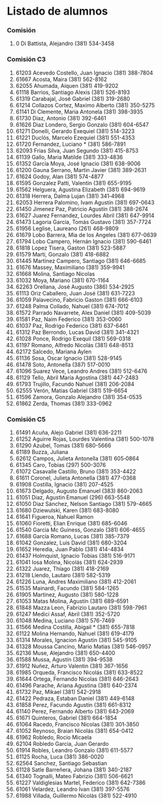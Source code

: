 # Listado de alumnos

### Comisión 
01. 0  Di Battista, Alejandro                   (381) 534-3458

### Comisión C3
01. 61203  Acevedo Costello, Juan Ignacio           (381) 388-7804 
02. 61667  Acosta, Maira                            (381) 562-8162 
03. 62055  Ahumada, Aiquen                          (381) 419-9202 
04. 61118  Barrios, Santiago Alexis                 (381) 526-8193 
05. 61319  Carabajal, José Gabriel                  (381) 319-2680 
06. 61214  Collazos Cortez, Maximo Alberto          (381) 350-5275 
07. 61141  Di Clemente, Maria Antonela              (381) 398-3935               
08. 61730  Diaz, Antonio                            (381) 392-6461 
09. 61626  Diaz Londero, Sergio Gonzalo             (381) 604-6547 
10. 61271  Donelli, Gerardo Exequiel                (381) 514-3223 
11. 61221  Duclós, Marcelo Ezequiel                 (381) 551-4353 
12. 61720  Fernandez, Luciano *                     (381) 586-7891 
13. 62093  Frias Silva, Juan Segundo                (381) 415-8753 
14. 61139  Gallo, Maria Matilde                     (381) 333-4836                          
15. 61352  García Moya, José Ignacio                (381) 638-9006 
16. 61200  Gauna Serrano, Martin Javier             (381) 389-2631 
17. 61624  Godoy, Alan                              (381) 574-4877 
18. 61595  Gonzalez Patti, Valentin                 (381) 655-9195 
19. 61562  Helguera, Agustina Elizabeth             (381) 694-9619 
20. 61318  Herrera, Dalma Lujan                     (381) 341‑4968                              
21. 62053  Herrera Palomino, Ivam Agustín           (381) 697-0643 
22. 61450  Jimenez Paz, Patricio Agustín            (381) 388-2674 
23. 61627  Juarez Fernandez, Lourdes Abril          (381) 647-9914 
24. 61473  Lagoria Garcia, Tomás Gustavo            (381) 357-7724 
25. 61956  Leglise, Laureano                        (261) 468-9809 
26. 61679  Lobo Barrera, Mia de los Angeles         (381) 677-0639 
27. 61794  Lobo Campero, Hernán Ignacio             (381) 590-6461 
28. 61818  Lopez Tisera, Gaston                     (381) 523-5887 
29. 61579  Marti, Gonzalo                           (381) 418-6882 
30. 61445  Martínez Campero, Santiago               (381) 646-6685 
31. 61676  Massey, Maximiliano                      (381) 359-9941 
32. 61668  Molina, Santiago Nicolas                 
33. 61032  Moya, Mariano                            (381) 670-1164 
34. 62263  Orellana, José Augusto                   (386) 534-2925 
35. 61113  Oriz Caballero, Juan José                (381) 631-7223 
36. 61059  Palavecino, Fabricio Gaston              (381) 666-6103 
37. 61248  Palma Collado, Nahuel                    (381) 674-7012 
38. 61572  Parrado Navarrete, Alex Daniel           (381) 409-5039 
39. 61581  Paz, Naim Federico                       (381) 353-0060 
40. 61037  Paz, Rodrigo Federico                    (381) 637-6461
41. 61312  Paz Berrondo, Lucas David                (381) 341-4321 
42. 61028  Ponce, Rodrigo Exequil                   (381) 569-0318 
43. 61197  Romano, Alfredo Nicolás                  (381) 648-8513 
44. 62172  Salcedo, Mariana Aylen                   
45. 61136  Sosa, Oscar Ignacio                      (381) 528-9145 
46. 61478  Soto, Antonella                          (387) 517-0010 
47. 61096  Suarez Vece, Leandro Andres              (381) 512-6476 
48. 61129  Tello, Abril María Agostina              (381) 447-2483 
49. 61793  Trujillo, Facundo Nahuel                 (381) 206-2084 
50. 62555  Verón, Matias Gabriel                    (381) 519-6654 
51. 61596  Zamora, Gonzalo Alejandro                (381) 354-0535 
52. 61862  Zerda, Thomas                            (381) 333-0962 

### Comisión C5
01. 61491  Acuña, Alejo Gabriel                     (381) 636-2211   
02. 61252  Aguirre Rojas, Lourdes Valentina         (381) 500-1078   
03. 61290  Azubel, Tomas                            (381) 680-5666   
04. 61189  Buzza, Juliana                           
05. 62612  Campos, Julieta Antonella                (381) 605‑0864
06. 61345  Caro, Tobias                             (297) 500-3076   
07. 61072  Casavalle Castillo, Bruno                (381) 353-4422
08. 61611  Coronel, Julieta Antonella               (381) 477-0368   
09. 61908  Costilla, Ignacio                        (381) 207-4525   
10. 61673  Delgado, Augusto Emanuel                 (383) 860-2063   
11. 61051  Diaz, Agustin Emanuel                    (296) 663-5548   
12. 61050  Diaz Sánchez, Nelson Santiago            (381) 579-4665   
13. 61680  Dziewulski, Karen                        (381) 683-8080   
14. 61641  Figueroa, Nahuel Ramon                   
15. 61060  Fioretti, Elian Enrique                  (381) 685-6046   
16. 61540  Garcia Mc Guiness, Gonzalo               (381) 606-4655   
17. 61688  García Romano, Lucas                     (381) 385-7379   
18. 61042  Gonzalez, Luis David                     (381) 680-3204   
19. 61652  Heredia, Juan Pablo                      (381) 414-4834   
20. 61437  Holmquist, Ignacio Tobias                (381) 516-9171   
21. 61041  Iosa Molina, Nicolás                     (381) 624-2939   
22. 61322  Juarez, Thiago                           (381) 418-2169   
23. 61218  Liendo, Lautaro                          (381) 582-5319   
24. 61226  Luna, Andres Maximiliano                 (381) 412-2061
25. 61535  Mainardi, Facundo                        (381) 584-1265   
26. 61905  Martinez, Augusto                        (381) 580-1228   
27. 61053  Matas Molina, Agustín                    (381) 689-6591   
28. 61848  Mazza Leon, Fabrizio Lautaro             (381) 598-7961   
29. 61247  Medici Assaf, Abril                      (381) 352-5720   
30. 61048  Medina, Luciano                          (381) 576-7469   
31. 61566  Medina Costilla, Abigail *               (381) 655-7818   
32. 61122  Molina Hernando, Nahuel                  (381) 619-4179   
33. 61314  Morales, Ignacion Agustin                (381) 545-9105
34. 61328  Moussa Cancino, Mario Matias             (381) 546-0957   
35. 62136  Muse, Alejandro                          (381) 650-4400
36. 61588  Mussa, Agustín                           (381) 394-9538   
37. 61912  Nuñez, Arturo Valentin                   (381) 367-1656   
38. 61985  Orqueda, Francisco Nicolás               (381) 633-8522   
39. 61644  Ortega, Fernando Nicolas                 (381) 646-2643   
40. 61496  Parache, Ariana Agustina                 (381) 640-2374   
41. 61732  Paz, Mikael                              (381) 542-2918   
42. 61422  Pedraza, Estaban Daniel                  (381) 449-6148
43. 61858  Perez, Facundo Agustin                   (381) 661-8312   
44. 61140  Perez, Fernando Alberto                  (381) 643-2069        
45. 61671  Quinteros, Gabriel                       (381) 664-1854   
46. 61064  Racedo, Francisco Nicolas                (381) 301‑3850
47. 61052  Reynoso, Braian Nicolás                  (381) 654-0412   
48. 61962  Robledo, Rocio Micaela                   
49. 62104  Robledo Garcia, Juan Gerardo             
50. 61914  Robles, Leandro Gonzalo                  (381) 611-5577   
51. 61125  Rocha, Luca                              (381) 386-0020   
52. 62564  Sanchez, Santiago Sebastian              
53. 61128  Satle Barreñera, Johana                  (381) 340-2187
54. 61340  Tognalli, Mateo Fabrizio                 (381) 506-6621
55. 61227  Valdiglesias Martel, Federico            (381) 642-7386   
56. 61061  Velardez, Leandro Ivan                   (381) 397-5576
57. 61988  Villada, Guillermo Nicolás               (381) 522-4910

